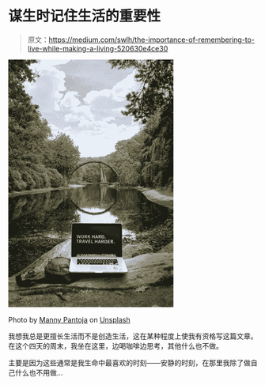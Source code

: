 # 谋生时记住生活的重要性

> 原文：<https://medium.com/swlh/the-importance-of-remembering-to-live-while-making-a-living-520630e4ce30>

![](img/7c7c3f3dbc04f11c45c3eae254584e7f.png)

Photo by [Manny Pantoja](https://unsplash.com/@mann_pantoja?utm_source=unsplash&utm_medium=referral&utm_content=creditCopyText) on [Unsplash](https://unsplash.com/search/photos/work?utm_source=unsplash&utm_medium=referral&utm_content=creditCopyText)

我想我总是更擅长生活而不是创造生活，这在某种程度上使我有资格写这篇文章。在这个四天的周末，我坐在这里，边喝咖啡边思考，其他什么也不做。

主要是因为这些通常是我生命中最喜欢的时刻——安静的时刻，在那里我除了做自己什么也不用做…